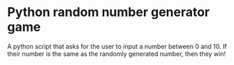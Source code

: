 # Python random number generator game

A python script that asks for the user to input a number between 0 and 10. If their number is the same as the randomly generated number, then they win!
